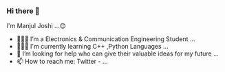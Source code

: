 ### Hi there 👋
   I'm Manjul Joshi ...😊

- 👨🏻‍🏫 I’m a Electronics & Communication Engineering Student ...
- 👨🏻‍💻 I'm currently learning C++ ,Python Languages ...
- 🤔 I’m looking for help who can give their valuable ideas for my future  ...
- 📫 How to reach me: Twitter - ... 
